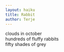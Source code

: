 ```yaml
---
layout: haiku
title: Rabbit
author: Terje
---
```

clouds in october <br>
hundreds of fluffy rabbits<br>
fifty shades of grey<br>
